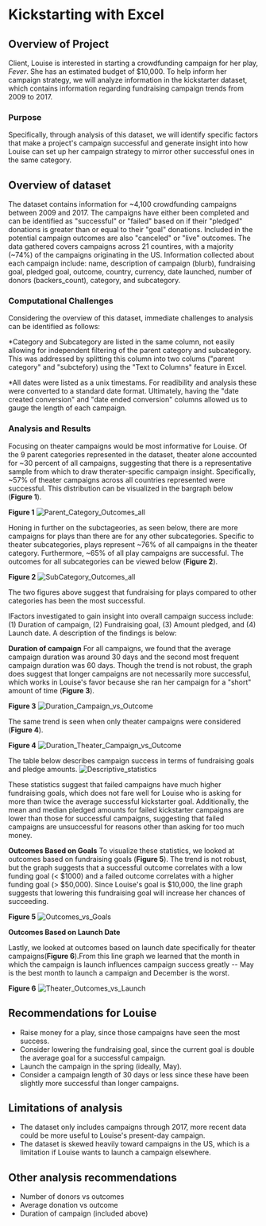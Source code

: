 # Kickstarting with Excel

## Overview of Project

Client, Louise is interested in starting a crowdfunding campaign for her play, _Fever_. She has an estimated budget of $10,000. To help inform her campaign strategy, we will analyze information in the kickstarter dataset, which contains information regarding fundraising campaign trends from 2009 to 2017. 

### Purpose
Specifically, through analysis of this dataset, we will identify specific factors that make a project's campaign successful and generate insight into how Louise can set up her campaign strategy to mirror other successful ones in the same category.

## Overview of dataset
The dataset contains information for ~4,100 crowdfunding campaigns between 2009 and 2017. The campaigns have either been completed and can be identified as "successful" or "failed" based on if their "pledged" donations is greater than or equal to their "goal" donations. Included in the potential campaign outcomes are also "canceled" or "live" outcomes. The data gathered covers campaigns across 21 countires, with a majority (~74%) of the campaigns originating in the US. Information collected about each campaign include: name, description of campaign (blurb), fundraising goal, pledged goal, outcome, country, currency, date launched, number of donors (backers_count), category, and subcategory. 

### Computational Challenges 
Considering the overview of this dataset, immediate challenges to analysis can be identified as follows:

*Category and Subcategory are listed in the same column, not easily allowing for independent filtering of the parent category and subcategory. This was addressed by splitting this column into two colums ("parent category" and "subctefory) using the "Text to Columns" feature in Excel.

*All dates were listed as a unix timestams. For readibility and analysis these were converted to a standard date format. Ultimately, having the "date created conversion" and "date ended conversion" columns allowed us to gauge the length of each campaign.

### Analysis and Results
Focusing on theater campaigns would be most informative for Louise. Of the 9 parent categories represented in the dataset, theater alone accounted for ~30 percent of all campaigns, suggesting that there is a representative sample from which to draw therater-specific campaign insight. Specifically, ~57% of theater campaigns across all countries represented were successful. This distribution can be visualized in the bargraph below (**Figure 1**).

**Figure 1** 
![Parent_Category_Outcomes_all](https://user-images.githubusercontent.com/45336910/115976272-34f3a100-a53a-11eb-9f9d-c54bbe9a9501.png)

Honing in further on the subctageories, as seen below, there are more campaigns for plays than there are for any other subcategories. Specific to theater subcategories, plays represent ~76% of all campaigns in the theater category. Furthermore, ~65% of all play campaigns are successful. The outcomes for all subcategories can be viewed below (**Figure 2**). 

**Figure 2**
![SubCategory_Outcomes_all](https://user-images.githubusercontent.com/45336910/115976389-98ca9980-a53b-11eb-81cd-446e929847c8.png)

The two figures above suggest that fundraising for plays compared to other categories has been the most successful.

IFactors investigated to gain insight into overall campaign success include: (1) Duration of campaign, (2) Fundraising goal, (3) Amount pledged, and (4) Launch date. A description of the findings is below:

**Duration of campaign** For all campaigns, we found that the average campaign duration was around 30 days and the second most frequent campaign duration was 60 days. Though the trend is not robust, the graph does suggest that longer campaigns are not necessarily more successful, which works in Louise's favor because she ran her campaign for a "short" amount of time (**Figure 3**). 

**Figure 3**
![Duration_Campaign_vs_Outcome](https://user-images.githubusercontent.com/45336910/115978571-4e064d00-a54e-11eb-9438-39b077247825.png)

The same trend is seen when only theater campaigns were considered (**Figure 4**). 

**Figure 4**
![Duration_Theater_Campaign_vs_Outcome](https://user-images.githubusercontent.com/45336910/115978689-472c0a00-a54f-11eb-959d-78293a064c67.png)

The table below describes campaign success in terms of fundraising goals and pledge amounts. 
![Descriptive_statistics](https://user-images.githubusercontent.com/45336910/115978797-29ab7000-a550-11eb-910e-af20486f75a0.png)

These statistics suggest that failed campaigns have much higher fundraising goals, which does not fare well for Louise who is asking for more than twice the average successful kickstarter goal. Additionally, the mean and median pledged amounts for failed kickstarter campaigns are lower than those for successful campaigns, suggesting that failed campaigns are unsuccessful for reasons other than asking for too much money. 

**Outcomes Based on Goals**
To visualize these statistics, we looked at outcomes based on fundraising goals (**Figure 5**). The trend is not robust, but the graph suggests that a successful outcome correlates with a low funding goal (< $1000) and a failed outcome correlates with a higher funding goal (> $50,000). Since Louise's goal is $10,000, the line graph suggests that lowering this fundraising goal will increase her chances of succeeding.

**Figure 5**
![Outcomes_vs_Goals](https://user-images.githubusercontent.com/45336910/115980805-89f4de80-a55d-11eb-93bc-da77160d4593.png)

**Outcomes Based on Launch Date**

Lastly, we looked at outcomes based on launch date specifically for theater campaigns(**Figure 6**).From this line graph we learned that the month in which the campaign is launch influences campaign success greatly -- May is the best month to launch a campaign and December is the worst. 

**Figure 6**
![Theater_Outcomes_vs_Launch](https://user-images.githubusercontent.com/45336910/115979417-d5a28a80-a553-11eb-8cd0-063096d885b7.png)


## Recommendations for Louise
* Raise money for a play, since those campaigns have seen the most success. 
* Consider lowering the fundraising goal, since the current goal is double the average goal for a successful campaign.
* Launch the campaign in the spring (ideally, May).
* Consider a campaign length of 30 days or less since these have been slightly more successful than longer campaigns.

## Limitations of analysis
* The dataset only includes campaigns through 2017, more recent data could be more useful to Louise's present-day campaign.
* The dataset is skewed heavily toward campaigns in the US, which is a limitation if Louise wants to launch a campaign elsewhere.

## Other analysis recommendations
* Number of donors vs outcomes
* Average donation vs outcome
* Duration of campaign (included above)
